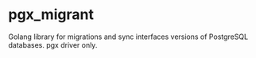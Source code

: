 # pgx_migrant
Golang library for migrations and sync interfaces versions of PostgreSQL databases. pgx driver only.

